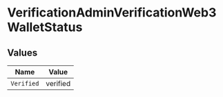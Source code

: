 # VerificationAdminVerificationWeb3WalletStatus


## Values

| Name       | Value      |
| ---------- | ---------- |
| `Verified` | verified   |